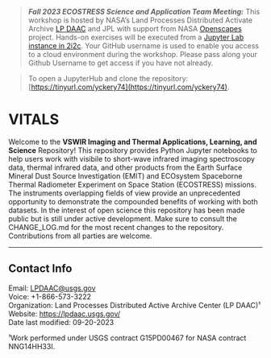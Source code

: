 > **_Fall 2023 ECOSTRESS Science and Application Team Meeting:_**  This workshop is hosted by NASA’s Land Processes Distributed Activate Archive [LP DAAC](https://lpdaac.usgs.gov/) and JPL with support from NASA [Openscapes](https://nasa-openscapes.github.io/) project. Hands-on exercises will be executed from a [Jupyter Lab instance in 2i2c](https://openscapes.2i2c.cloud/). Your GitHub username is used to enable you access to a cloud environment during the workshop. Please pass along your Github Username to get access if you have not already. 

> To open a JupyterHub and clone the repository: [https://tinyurl.com/yckery74](https://tinyurl.com/yckery74).

# VITALS

Welcome to the **VSWIR Imaging and Thermal Applications, Learning, and Science** Repository! This repository provides Python Jupyter notebooks to help users work with visibile to short-wave infrared imaging spectroscopy data, thermal infrared data, and other products from the Earth Surface Mineral Dust Source Investigation (EMIT) and ECOsystem Spaceborne Thermal Radiometer Experiment on Space Station (ECOSTRESS) missions. The instruments overlapping fields of view provide an unprecedented opportunity to demonstrate the compounded benefits of working with both datasets. In the interest of open science this repository has been made public but is still under active development. Make sure to consult the CHANGE_LOG.md for the most recent changes to the repository. Contributions from all parties are welcome.

---

## Contact Info  

Email: <LPDAAC@usgs.gov>  
Voice: +1-866-573-3222  
Organization: Land Processes Distributed Active Archive Center (LP DAAC)¹  
Website: <https://lpdaac.usgs.gov/>  
Date last modified: 09-20-2023  

¹Work performed under USGS contract G15PD00467 for NASA contract NNG14HH33I.  
